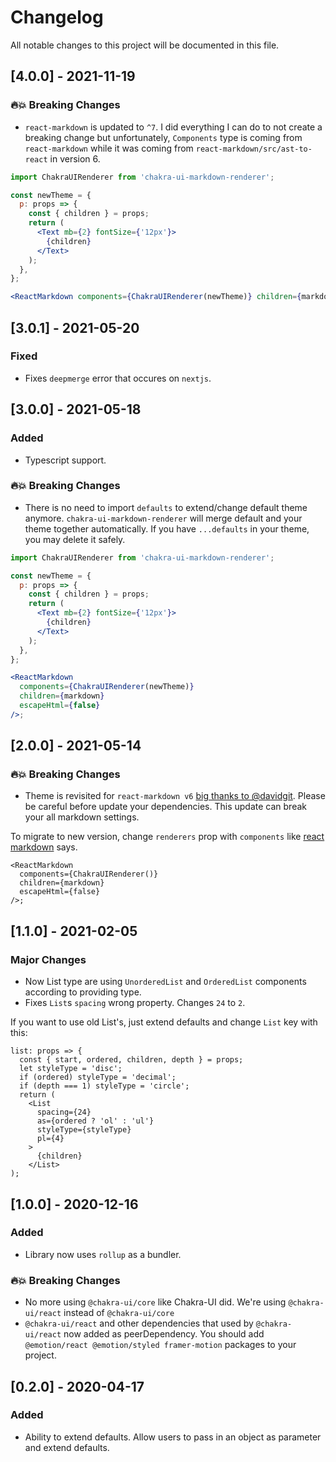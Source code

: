 # Changelog

All notable changes to this project will be documented in this file.

## [4.0.0] - 2021-11-19

### 🔥💥 Breaking Changes

- `react-markdown` is updated to `^7`. I did everything I can do to not create a breaking change but unfortunately, `Components` type is coming from `react-markdown` while it was coming from `react-markdown/src/ast-to-react` in version 6.

```jsx
import ChakraUIRenderer from 'chakra-ui-markdown-renderer';

const newTheme = {
  p: props => {
    const { children } = props;
    return (
      <Text mb={2} fontSize={'12px'}>
        {children}
      </Text>
    );
  },
};

<ReactMarkdown components={ChakraUIRenderer(newTheme)} children={markdown} />;
```

## [3.0.1] - 2021-05-20

### Fixed

- Fixes `deepmerge` error that occures on `nextjs`.

## [3.0.0] - 2021-05-18

### Added

- Typescript support.

### 🔥💥 Breaking Changes

- There is no need to import `defaults` to extend/change default theme anymore. `chakra-ui-markdown-renderer` will merge default and your theme together automatically. If you have `...defaults` in your theme, you may delete it safely.

```jsx
import ChakraUIRenderer from 'chakra-ui-markdown-renderer';

const newTheme = {
  p: props => {
    const { children } = props;
    return (
      <Text mb={2} fontSize={'12px'}>
        {children}
      </Text>
    );
  },
};

<ReactMarkdown
  components={ChakraUIRenderer(newTheme)}
  children={markdown}
  escapeHtml={false}
/>;
```

## [2.0.0] - 2021-05-14

### 🔥💥 Breaking Changes

- Theme is revisited for `react-markdown v6` [big thanks to @davidgit](https://github.com/davidgit). Please be careful before update your dependencies. This update can break your all markdown settings.

To migrate to new version, change `renderers` prop with `components` like [react markdown](https://github.com/remarkjs/react-markdown/blob/main/changelog.md#600---2021-04-15) says.

```
<ReactMarkdown
  components={ChakraUIRenderer()}
  children={markdown}
  escapeHtml={false}
/>;
```

## [1.1.0] - 2021-02-05

### Major Changes

- Now List type are using `UnorderedList` and `OrderedList` components according to providing type.
- Fixes `List`s `spacing` wrong property. Changes `24` to `2`.

If you want to use old List's, just extend defaults and change `List` key with this:

```
list: props => {
  const { start, ordered, children, depth } = props;
  let styleType = 'disc';
  if (ordered) styleType = 'decimal';
  if (depth === 1) styleType = 'circle';
  return (
    <List
      spacing={24}
      as={ordered ? 'ol' : 'ul'}
      styleType={styleType}
      pl={4}
    >
      {children}
    </List>
);
```

## [1.0.0] - 2020-12-16

### Added

- Library now uses `rollup` as a bundler.

### 🔥💥 Breaking Changes

- No more using `@chakra-ui/core` like Chakra-UI did. We're using `@chakra-ui/react` instead of `@chakra-ui/core`
- `@chakra-ui/react` and other dependencies that used by `@chakra-ui/react` now added as peerDependency. You should add `@emotion/react @emotion/styled framer-motion` packages to your project.

## [0.2.0] - 2020-04-17

### Added

- Ability to extend defaults. Allow users to pass in an object as parameter and extend defaults.
